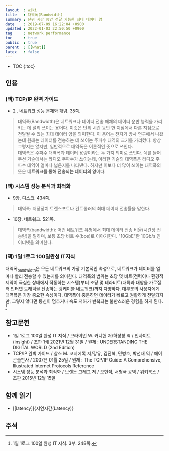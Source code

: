 ```yaml
---
layout  : wiki
title   : 대역폭(Bandwidth)
summary : 단위 시간 동안 전달 가능한 최대 데이터 양
date    : 2019-07-09 16:22:04 +0900
updated : 2022-01-03 22:50:50 +0900
tag     : network performance
toc     : true
public  : true
parent  : [[what]]
latex   : false
---
```

* TOC
{:toc}

## 인용
### (책) TCP/IP 완벽 가이드

* 2 . 네트워크 성능 문제와 개념. 35쪽.

> 대역폭(Bandwidth)은 네트워크나 데이터 전송 매체의 데이터 운반 능력을 가리키는 데 널리 쓰이는 용어다.
이것은 단위 시간 동안 한 지점에서 다른 지점으로 전달될 수 있는 최대 데이터 양을 의미한다.
이 용어는 전자기 방사 연구에서 나왔는데 원래는 데이터를 전송하는 데 쓰이는 주파수 대역의 크기를 가리켰다.
항상 그렇지는 않지만, 일반적으로 대역폭은 이론적인 뜻으로 쓰인다.  
대역폭은 주파수 대역폭과 데이터 용량이라는 두 가지 의미로 쓰인다.
예를 들어 무선 기술에서는 라디오 주파수가 쓰이는데, 이러한 기술의 대역폭은 라디오 주파수 대역이 얼마나 넓은지를 나타낸다.
하지만 이보다 더 많이 쓰이는 대역폭의 뜻은 **네트워크를 통해 전송되는 데이터의 양**이다.

### (책) 시스템 성능 분석과 최적화

* 9장. 디스크. 434쪽.

> 대역폭: 저장장치 트랜스포트나 컨트롤러의 최대 데이터 전송률을 말한다.

* 10장. 네트워크. 521쪽.

> 대역폭(bandwidth): 어떤 네트워크 유형에서 최대 데이터 전송 비율(시간당 전송량)을 말하며, 보통 초당 비트 수(bps)로 이야기한다. "10GbE"란 10Gb/s 인 이더넷을 의미한다.

### (책) 1일 1로그 100일완성 IT지식

>
대역폭<sub>bandwidth</sub>은 모든 네트워크의 가장 기본적인 속성으로,
네트워크가 데이터를 얼마나 빨리 전송할 수 있는지를 의미한다.
대역폭의 범위는 초당 몇 비트(전력이나 환경적 제약이 극심한 상태에서 작동하는 시스템)부터
초당 몇 테라비트(대륙과 대양을 가로질러 인터넷 트래픽을 전송하는 광케이블 네트워크)까지 다양하다.
대부분의 사용자에게 대역폭은 가장 중요한 속성이다.
대역폭이 충분하면 데이터가 빠르고 원활하게 전달되지만,
그렇지 않다면 통신이 멈추거나 속도 저하가 반복되는 불만스러운 경험을 하게 된다.
[^brian-248]

## 참고문헌

* 1일 1로그 100일 완성 IT 지식 / 브라이언 W. 커니핸 저/하성창 역 / 인사이트(insight) / 초판 1쇄 2021년 12월 31일 / 원제 : UNDERSTANDING THE DIGITAL WORLD (2nd Edition)
* TCP/IP 완벽 가이드 / 찰스 M. 코지에록 저/강유, 김진혁, 민병호, 박선재 역 / 에이콘출판사 / 2007년 01월 25일 / 원제 : The TCP/IP Guide: A Comprehensive, Illustrated Internet Protocols Reference
* 시스템 성능 분석과 최적화 / 브렌든 그레그 저 / 오현석, 서형국 공역 / 위키북스 / 초판 2015년 12월 15일

## 함께 읽기

* [[latency]]{지연시간(Latency)}

## 주석

[^brian-248]: 1일 1로그 100일 완성 IT 지식. 3부. 248쪽.

